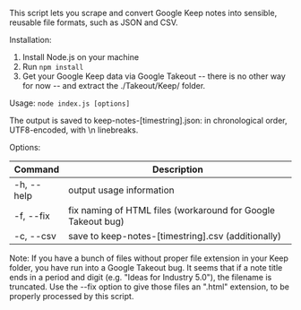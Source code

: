 This script lets you scrape and convert Google Keep notes into sensible, reusable file formats, such as JSON and CSV.

Installation:

1. Install Node.js on your machine
2. Run `npm install`
3. Get your Google Keep data via Google Takeout -- there is no other way for now -- and extract the ./Takeout/Keep/ folder.

Usage: `node index.js [options]`

The output is saved to keep-notes-[timestring].json: in chronological order, UTF8-encoded, with \n linebreaks. 

Options:

| Command | Description |
| --- | --- |
| -h, --help | output usage information |
| -f, --fix | fix naming of HTML files (workaround for Google Takeout bug) |
| -c, --csv | save to keep-notes-[timestring].csv (additionally) |

Note:
If you have a bunch of files without proper file extension in your Keep folder, you have run into a Google Takeout bug.
It seems that if a note title ends in a period and digit (e.g. "Ideas for Industry 5.0"), the filename is truncated.
Use the --fix option to give those files an ".html" extension, to be properly processed by this script.
